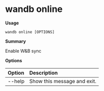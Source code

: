 # wandb online

**Usage**

`wandb online [OPTIONS]`

**Summary**

Enable W&B sync

**Options**

| **Option** | **Description** |
| :--- | :--- |
| --help | Show this message and exit. |

